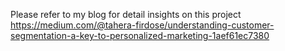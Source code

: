Please refer to my blog for detail insights on this project https://medium.com/@tahera-firdose/understanding-customer-segmentation-a-key-to-personalized-marketing-1aef61ec7380
